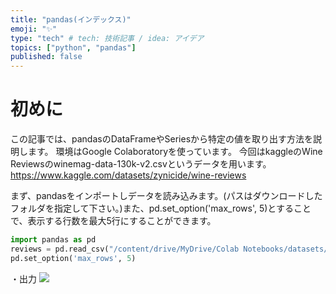 ```yaml
---
title: "pandas(インデックス)"
emoji: "✨"
type: "tech" # tech: 技術記事 / idea: アイデア
topics: ["python", "pandas"]
published: false
---
```


# 初めに
この記事では、pandasのDataFrameやSeriesから特定の値を取り出す方法を説明します。
環境はGoogle Colaboratoryを使っています。
今回はkaggleのWine Reviewsのwinemag-data-130k-v2.csvというデータを用います。
https://www.kaggle.com/datasets/zynicide/wine-reviews

まず、pandasをインポートしデータを読み込みます。(パスはダウンロードしたフォルダを指定して下さい。)また、pd.set_option('max_rows', 5)とすることで、表示する行数を最大5行にすることができます。

```py
import pandas as pd
reviews = pd.read_csv("/content/drive/MyDrive/Colab Notebooks/datasets/wine_reviews/winemag-data-130k-v2.csv", index_col=0)
pd.set_option('max_rows', 5)
```

・出力
![](https://storage.googleapis.com/zenn-user-upload/c6b3f2074692-20220406.png)
